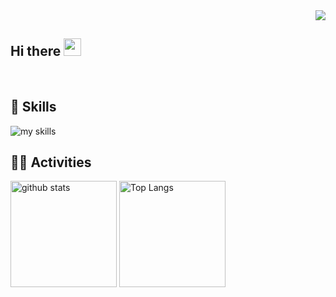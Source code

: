 <!--
**1buk109/1buk109** is a ✨ _special_ ✨ repository because its `README.md` (this file) appears on your GitHub profile.

Here are some ideas to get you started:

- 🔭 I’m currently working on ...
- 🌱 I’m currently learning ...
- 👯 I’m looking to collaborate on ...
- 🤔 I’m looking for help with ...
- 💬 Ask me about ...
- 📫 How to reach me: [Twitter - @1buk109](https://twitter.com/1buk109)
- 😄 Pronouns: ...
- ⚡ Fun fact: ...
-->
<div align="right">
  <img src="https://komarev.com/ghpvc/?username=tontiruu" />
</div>

## Hi there <img src="https://media.giphy.com/media/hvRJCLFzcasrR4ia7z/giphy.gif" width="28">

  <br>

<!-- アイコンの選択肢一覧：https://arc.net/l/quote/zizyykfh -->

## 🌱 Skills

<img alt="my skills" src="https://skillicons.dev/icons?theme=dark&perline=7&i=git,html,js,fastapi,sqlite,css,ts,bootstrap,react,next,notion,github,flask,opencv,sklearn,electron,figma,materialui" />
<br>

## 🏃‍♀️ Activities

<div align="left"> 
  <img alt="github stats" height="170px" src="https://github-readme-stats-gold-mu.vercel.app/api?username=tontiruu&theme=transparent&layout=compact&count_private=false" />
  <img alt="Top Langs" height="170px" src="https://github-readme-stats-gold-mu.vercel.app/api/top-langs/?username=tontiruu&theme=transparent&count_private=true" />
</div>
